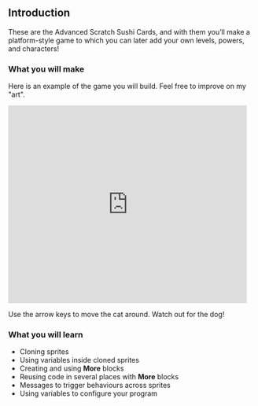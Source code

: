 ## Introduction

These are the Advanced Scratch Sushi Cards, and with them you’ll make a platform-style game to which you can later add your own levels, powers, and characters!

### What you will make

Here is an example of the game you will build. Feel free to improve on my "art".

<div class="scratch-preview">
  <iframe allowtransparency="true" width="485" height="402" src="https://scratch.mit.edu/projects/embed/223694539/?autostart=false" frameborder="0"></iframe>
</div>

Use the arrow keys to move the cat around. Watch out for the dog!

### What you will learn

+ Cloning sprites
+ Using variables inside cloned sprites
+ Creating and using **More** blocks
+ Reusing code in several places with **More** blocks
+ Messages to trigger behaviours across sprites
+ Using variables to configure your program
